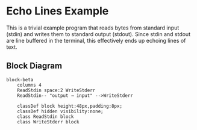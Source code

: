 # Echo Lines Example

This is a trivial example program that reads bytes from standard input (stdin)
and writes them to standard output (stdout). Since stdin and stdout are line
buffered in the terminal, this effectively ends up echoing lines of text.

## Block Diagram

```mermaid
block-beta
    columns 4
    ReadStdin space:2 WriteStderr
    ReadStdin-- "output → input" -->WriteStderr

    classDef block height:48px,padding:8px;
    classDef hidden visibility:none;
    class ReadStdin block
    class WriteStderr block
```
